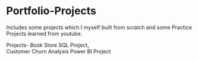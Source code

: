 # Portfolio-Projects
Includes some projects which I myself built from scratch and some Practice Projects learned from youtube.

Projects-
Book Store SQL Project,  
Customer Churn Analysis Power BI Project
